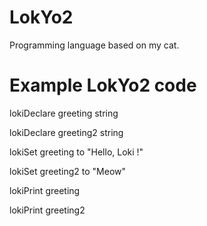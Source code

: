 # LokYo2
Programming language based on my cat.
# Example LokYo2 code
lokiDeclare greeting string

lokiDeclare greeting2 string

lokiSet greeting to "Hello, Loki !"

lokiSet greeting2 to "Meow"

lokiPrint greeting

lokiPrint greeting2
